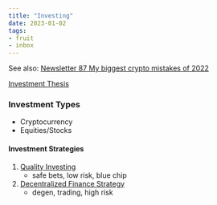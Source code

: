 ```yaml
---
title: "Investing"
date: 2023-01-02
tags:
- fruit
- inbox
---
```

See also:
[Newsletter 87 My biggest crypto mistakes of 2022](/projects/newsletter/Newsletter%2087%20My%20biggest%20crypto%20mistakes%20of%202022.md)

[Investment Thesis](/notes/Investment%20Thesis.md)

### Investment Types
- Cryptocurrency
- Equities/Stocks

#### Investment Strategies
1. [Quality Investing](/notes/Quality%20Investing.md)
	- safe bets, low risk, blue chip 
2. [Decentralized Finance Strategy](/notes/Decentralized%20Finance%20Strategy.md)
	- degen, trading, high risk





